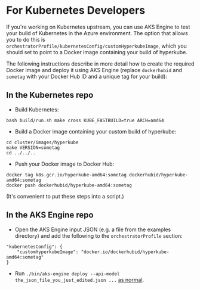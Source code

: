 # For Kubernetes Developers

If you're working on Kubernetes upstream, you can use AKS Engine to test your build of Kubernetes in the Azure environment.  The option that allows you to do this is `orchestratorProfile/kubernetesConfig/customHyperkubeImage`, which you should set to point to a Docker image containing your build of hyperkube.

The following instructions describe in more detail how to create the required Docker image and deploy it using AKS Engine (replace `dockerhubid` and `sometag` with your Docker Hub ID and a unique tag for your build):

## In the Kubernetes repo

* Build Kubernetes:

```
bash build/run.sh make cross KUBE_FASTBUILD=true ARCH=amd64
```

* Build a Docker image containing your custom build of hyperkube:

```
cd cluster/images/hyperkube
make VERSION=sometag
cd ../../..
```

* Push your Docker image to Docker Hub:

```
docker tag k8s.gcr.io/hyperkube-amd64:sometag dockerhubid/hyperkube-amd64:sometag
docker push dockerhubid/hyperkube-amd64:sometag
```

(It's convenient to put these steps into a script.)

## In the AKS Engine repo

* Open the AKS Engine input JSON (e.g. a file from the examples directory) and add the following to the `orchestratorProfile` section:

```
"kubernetesConfig": {
    "customHyperkubeImage": "docker.io/dockerhubid/hyperkube-amd64:sometag"
}
```

* Run `./bin/aks-engine deploy --api-model the_json_file_you_just_edited.json ...` [as normal](deploy.md).
